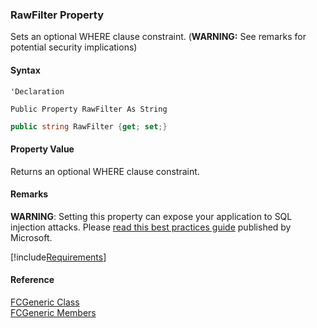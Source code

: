﻿### RawFilter Property

Sets an optional WHERE clause constraint. (**WARNING:** See remarks for potential security implications)

#### Syntax

```vbnet
'Declaration

Public Property RawFilter As String
```

```csharp
public string RawFilter {get; set;}
```

#### Property Value

Returns an optional WHERE clause constraint.

#### Remarks

**WARNING**: Setting this property can expose your application to SQL injection attacks. Please [read this best practices guide](http://msdn.microsoft.com/library/default.asp?url=/library/en-us/dnnetsec/html/SecNetch12.asp) published by Microsoft.

[!include[Requirements](../partials/requirements.md)]

#### Reference

[FCGeneric Class](fcSDK~FChoice.Foundation.FCGeneric.md)  
[FCGeneric Members](fcSDK~FChoice.Foundation.FCGeneric_members.md)